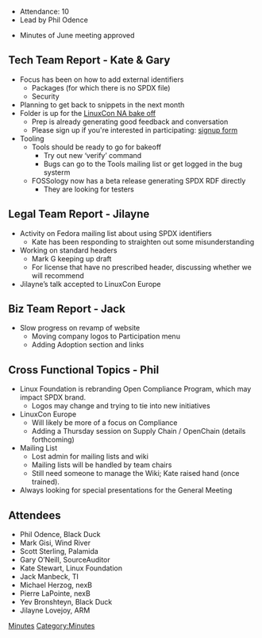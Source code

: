   - Attendance: 10
  - Lead by Phil Odence

<!-- end list -->

  - Minutes of June meeting approved

## Tech Team Report - Kate & Gary

  - Focus has been on how to add external identifiers
      - Packages (for which there is no SPDX file)
      - Security
  - Planning to get back to snippets in the next month
  - Folder is up for the [LinuxCon NA bake
    off](https://drive.google.com/drive/folders/0Bx7GoSv9AWpQfkV6czJ3V041NGpOS2o5VVpPS256R0xSQlpEdnlkejRIczBRZWRfU2NWY0k)
      - Prep is already generating good feedback and conversation
      - Please sign up if you're interested in participating: [signup
        form](https://docs.google.com/forms/d/1gRZe7vymgliCJMrELfJCso8o0WcOpPHZtgTVfO4K8eM/viewform?usp=send_form)
  - Tooling
      - Tools should be ready to go for bakeoff
          - Try out new ‘verify’ command
          - Bugs can go to the Tools mailing list or get logged in the
            bug systerm
      - FOSSology now has a beta release generating SPDX RDF directly
          - They are looking for testers

## Legal Team Report - Jilayne

  - Activity on Fedora mailing list about using SPDX identifiers
      - Kate has been responding to straighten out some misunderstanding
  - Working on standard headers
      - Mark G keeping up draft
      - For license that have no prescribed header, discussing whether
        we will recommend
  - Jilayne’s talk accepted to LinuxCon Europe

## Biz Team Report - Jack

  - Slow progress on revamp of website
      - Moving company logos to Participation menu
      - Adding Adoption section and links

## Cross Functional Topics - Phil

  - Linux Foundation is rebranding Open Compliance Program, which may
    impact SPDX brand.
      - Logos may change and trying to tie into new initiatives
  - LinuxCon Europe
      - Will likely be more of a focus on Compliance
      - Adding a Thursday session on Supply Chain / OpenChain (details
        forthcoming)
  - Mailing List
      - Lost admin for mailing lists and wiki
      - Mailing lists will be handled by team chairs
      - Still need someone to manage the Wiki; Kate raised hand (once
        trained).
  - Always looking for special presentations for the General Meeting

## Attendees

  - Phil Odence, Black Duck
  - Mark Gisi, Wind River
  - Scott Sterling, Palamida
  - Gary O’Neill, SourceAuditor
  - Kate Stewart, Linux Foundation
  - Jack Manbeck, TI
  - Michael Herzog, nexB
  - Pierre LaPointe, nexB
  - Yev Bronshteyn, Black Duck
  - Jilayne Lovejoy, ARM

[Minutes](Category:General "wikilink")
[Category:Minutes](Category:Minutes "wikilink")
